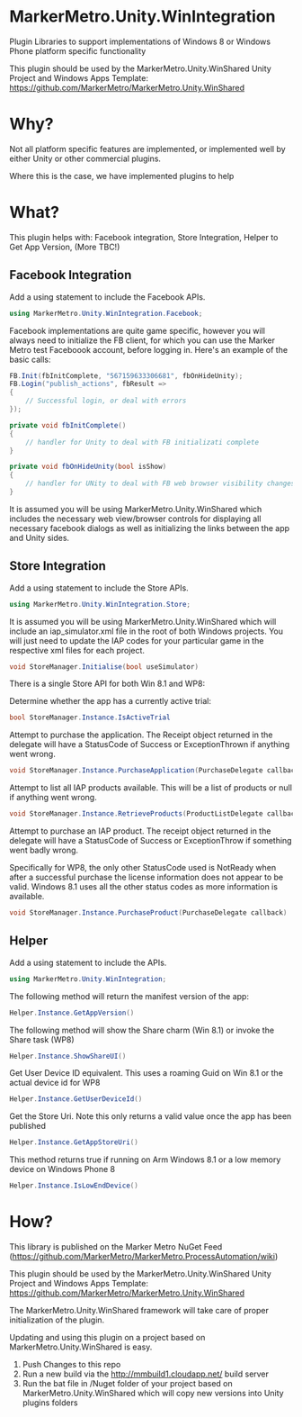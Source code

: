 MarkerMetro.Unity.WinIntegration
================================

Plugin Libraries to support implementations of Windows 8 or Windows Phone platform specific functionality

This plugin should be used by the MarkerMetro.Unity.WinShared Unity Project and Windows Apps Template:
https://github.com/MarkerMetro/MarkerMetro.Unity.WinShared

Why?
================================
Not all platform specific features are implemented, or implemented well by either Unity or other commercial plugins. 

Where this is the case, we have implemented plugins to help


What?
================================
This plugin helps with: Facebook integration, Store Integration, Helper to Get App Version, (More TBC!)

## Facebook Integration

Add a using statement to include the Facebook APIs.
```csharp
using MarkerMetro.Unity.WinIntegration.Facebook;
```

Facebook implementations are quite game specific, however you will always need to initialize the FB client, for which you can use the Marker Metro test Faceboook account, before logging in. Here's an example of the basic calls:

```csharp
FB.Init(fbInitComplete, "567159633306681", fbOnHideUnity); 
FB.Login("publish_actions", fbResult =>
{
    // Successful login, or deal with errors
});

private void fbInitComplete()
{
    // handler for Unity to deal with FB initializati complete
}

private void fbOnHideUnity(bool isShow)
{
    // handler for UNity to deal with FB web browser visibility changes
}

```

It is assumed you will be using MarkerMetro.Unity.WinShared  which includes the necessary web view/browser controls for displaying all necessary facebook dialogs as well as initializing the links between the app and Unity sides. 

## Store Integration

Add a using statement to include the Store APIs.

```csharp
using MarkerMetro.Unity.WinIntegration.Store;
```

It is assumed you will be using MarkerMetro.Unity.WinShared which will include an iap_simulator.xml file in the root of both Windows projects. You will just need to update the IAP codes for your particular game in the respective xml files for each project.

```csharp
void StoreManager.Initialise(bool useSimulator)
```

There is a single Store API for both Win 8.1 and WP8:

Determine whether the app has a currently active trial:

```csharp
bool StoreManager.Instance.IsActiveTrial
```

Attempt to purchase the application. The Receipt object returned in the delegate will have a StatusCode of Success or ExceptionThrown if anything went wrong.

```csharp
void StoreManager.Instance.PurchaseApplication(PurchaseDelegate callback)
```

Attempt to list all IAP products available. This will be a list of products or null if anything went wrong.

```csharp
void StoreManager.Instance.RetrieveProducts(ProductListDelegate callback)
```

Attempt to purchase an IAP product. The receipt object returned in the delegate will have a StatusCode of Success or ExceptionThrow if something went badly wrong. 

Specifically for WP8, the only other StatusCode used is NotReady when after a successful purchase the license information does not appear to be valid. Windows 8.1 uses all the other status codes as more information is available.

```csharp
void StoreManager.Instance.PurchaseProduct(PurchaseDelegate callback)
```

## Helper

Add a using statement to include the  APIs.

```csharp
using MarkerMetro.Unity.WinIntegration;
```

The following method will return the manifest version of the app:

```csharp
Helper.Instance.GetAppVersion()
```

The following method will show the Share charm (Win 8.1) or invoke the Share task (WP8)

```csharp
Helper.Instance.ShowShareUI()
```

Get User Device ID equivalent. This uses a roaming Guid on Win 8.1 or the actual device id for WP8

```csharp
Helper.Instance.GetUserDeviceId()
```

Get the Store Uri. Note this only returns a valid value once the app has been published

```csharp
Helper.Instance.GetAppStoreUri()
```

This method returns true if running on Arm Windows 8.1 or a low memory device on Windows Phone 8

```csharp
Helper.Instance.IsLowEndDevice()
```

How?
================================
This library is published on the Marker Metro NuGet Feed (https://github.com/MarkerMetro/MarkerMetro.ProcessAutomation/wiki)

This plugin should be used by the MarkerMetro.Unity.WinShared Unity Project and Windows Apps Template:
https://github.com/MarkerMetro/MarkerMetro.Unity.WinShared

The MarkerMetro.Unity.WinShared framework will take care of proper initialization of the plugin.

Updating and using this plugin on a project based on MarkerMetro.Unity.WinShared is easy. 

1. Push Changes to this repo
2. Run a new build via the http://mmbuild1.cloudapp.net/ build server
3. Run the bat file in /Nuget folder of your project based on MarkerMetro.Unity.WinShared which will copy new versions into Unity plugins folders
